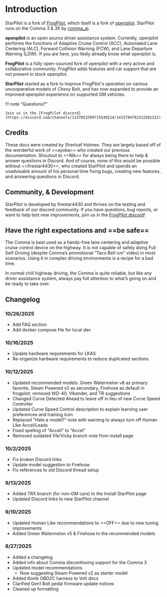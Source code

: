 # Introduction
StarPilot is a fork of [FrogPilot](https://github.com/FrogAi/FrogPilot), which itself is a fork of [openpilot](http://github.com/commaai/openpilot). StarPilot runs on the Comma 3 & 3X by [comma_ai](https://comma.ai/).

**openpilot** is an open source driver assistance system. Currently, openpilot performs the functions of Adaptive Cruise Control (ACC), Automated Lane Centering (ALC), Forward Collision Warning (FCW), and Lane Departure Warning (LDW). If you are here, you likely already know what openpilot is.

**FrogPilot** is a fully open-sourced fork of openpilot with a very active and collaborative community. FrogPilot adds features and car support that are not present in stock openpilot.

**StarPilot** started as a fork to improve FrogPilot's operation on various uncooperative models of Chevy Bolt, and has now expanded to provide an improved openpilot experience on supported GM vehicles.

!!! note "Questions?"

    Join us in the [FrogPilot discord](https://discord.com/channels/1137853399715549214/1415794762312581222).

## Credits

These docs were created by Sherloaf Holmes. They are largely based off of the wonderful work of ==ayoba== who created our previous documentation. Shoutout to ==Nik== for always being there to help & answer questions in Discord. And of course, none of this would be possible without ==firestar4430==, who created StarPilot and spends an unadvisable amount of his personal time fixing bugs, creating new features, and answering questions in Discord.

## Community, & Development
StarPilot is developed by firestar4430 and thrives on the testing and feedback of our discord community. If you have questions, bug reports, or want to help test new improvements, join us in the [FrogPilot discord](https://discord.com/channels/1137853399715549214/1415794762312581222)!

## Have the right expectations and ==be safe==

The Comma is best used as a hands-free lane centering and adaptive cruise control device on the highway. It is not capable of safely doing Full Self-Driving (despite Comma’s promotional “Taco Bell run” video) in most scenarios. Using it in complex driving environments is a recipe for a bad time.

In normal chill highway driving, the Comma is quite reliable, but like any driver assistance system, always pay full attention to what’s going on and be ready to take over.

## Changelog

### 10/26/2025
* Add FAQ section
* Add docker compose file for local dev

### 10/16/2025
* Update hardware requirements for LKAS
* Re-organize hardware requirements to reduce duplicated sections

### 10/12/2025
* Updated recommended models: Green Watermelon v8 as primary favorite, Steam Powered v2 as secondary, Firehose as default in frogpilot; removed WD-40, Vikander, and TR suggestions
* Changed Curve Detected Ahead to leave off in lieu of new Curve Speed Controller
* Updated Curve Speed Control description to explain learning user preferences and training icon
* Replaced "Hate a model?" note with warning to always turn off Human Like Accel/Leads
* Fixed spelling of "Accell" to "Accel"
* Removed outdated Vik/Vicky branch note from install page

### 10/2/2025
* Fix broken Discord links
* Update model suggestion to Firehose
* Fix references to old Discord thread setup

### 9/13/2025
* Added TRX branch (for non-GM cars) to the Install StarPilot page
* Updated Discord links to new StarPilot channel

### 9/10/2025
* Updated Human Like recommendations to ==OFF== due to new tuning improvements
* Added Green Watermelon v5 & Firehose to the recommended models

### 8/27/2025
* Added a changelog
* Added info about Comma discontinuing support for the Comma 3
* Updated model recommendations
    * Now suggesting Steam Powered v2 as starter model
* Added Konik OBD2C harness to Volt docs
* Clarified Gen1 Bolt pedal firmware update notices
* Cleaned up formatting
